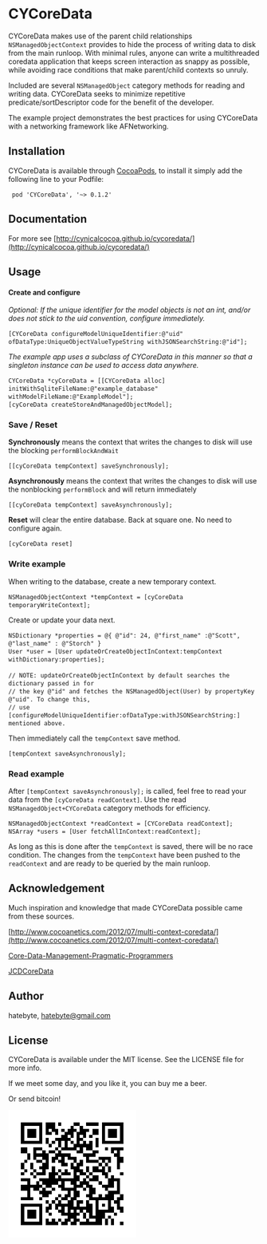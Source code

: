 # CYCoreData

CYCoreData makes use of the parent child relationships `NSManagedObjectContext` provides to hide the process of writing data to disk from the main runloop. With minimal rules, anyone can write a multithreaded coredata application that keeps screen interaction as snappy as possible, while avoiding race conditions that make parent/child contexts so unruly.

Included are several `NSManagedObject` category methods for reading and writing data. 
CYCoreData  seeks to minimize repetitive predicate/sortDescriptor code for the benefit of the developer.

The example project demonstrates the best practices for using CYCoreData with a networking framework like AFNetworking.



## Installation

CYCoreData is available through [CocoaPods](http://cocoapods.org), to install
it simply add the following line to your Podfile:

     pod 'CYCoreData', '~> 0.1.2'

## Documentation
For more see [http://cynicalcocoa.github.io/cycoredata/](http://cynicalcocoa.github.io/cycoredata/)


## Usage

#### Create and configure
_Optional: If the unique identifier for the model objects is not an int, and/or does not stick to the uid convention, configure immediately._

```
[CYCoreData configureModelUniqueIdentifier:@"uid" ofDataType:UniqueObjectValueTypeString withJSONSearchString:@"id"];
```

_The example app uses a subclass of CYCoreData in this manner so that a singleton instance can be used to access data anywhere._

```
CYCoreData *cyCoreData = [[CYCoreData alloc] initWithSqliteFileName:@"example_database" withModelFileName:@"ExampleModel"];
[cyCoreData createStoreAndManagedObjectModel];
```

### Save / Reset

**Synchronously** means the context that writes the changes to disk will use the blocking `performBlockAndWait`

```
[[cyCoreData tempContext] saveSynchronously];
```

**Asynchronously** means the context that writes the changes to disk will use the nonblocking `performBlock` and will return immediately

```
[[cyCoreData tempContext] saveAsynchronously];
```

**Reset** will clear the entire database. Back at square one. No need to configure again.

```
[cyCoreData reset]
```


### Write example
When writing to the database, create a new temporary context.<br/> 

```
NSManagedObjectContext *tempContext = [cyCoreData temporaryWriteContext];
```
Create or update your data next. 

```
NSDictionary *properties = @{ @"id": 24, @"first_name" :@"Scott", @"last_name" : @"Storch" }
User *user = [User updateOrCreateObjectInContext:tempContext withDictionary:properties];

// NOTE: updateOrCreateObjectInContext by default searches the dictionary passed in for
// the key @"id" and fetches the NSManagedObject(User) by propertyKey @"uid". To change this,
// use [configureModelUniqueIdentifier:ofDataType:withJSONSearchString:] mentioned above.
```

Then immediately call the `tempContext` save method.<br/>

```
[tempContext saveAsynchronously];
```


### Read example
After ```[tempContext saveAsynchronously];``` is called, feel free to read your data from the `[cyCoreData readContext]`. Use the read ```NSManagedObject+CYCoreData``` category methods for efficiency.

```
NSManagedObjectContext *readContext = [CYCoreData readContext];
NSArray *users = [User fetchAllInContext:readContext];
```
As long as this is done after the `tempContext` is saved, there will be no race condition. The changes from the `tempContext` have been pushed to the `readContext` and are ready to be queried by the main runloop.


 






## Acknowledgement
Much inspiration and knowledge that made CYCoreData possible came from these sources.

[http://www.cocoanetics.com/2012/07/multi-context-coredata/](http://www.cocoanetics.com/2012/07/multi-context-coredata/)

[Core-Data-Management-Pragmatic-Programmers](http://www.amazon.com/Core-Data-Management-Pragmatic-Programmers/dp/1937785084)

[JCDCoreData](https://github.com/jdriscoll/JCDCoreData)



## Author

hatebyte, hatebyte@gmail.com

## License

CYCoreData is available under the MIT license. See the LICENSE file for more info.

If we meet some day, and you like it, you can buy me a beer. 

Or send bitcoin!

![Alt text](./Assets/githubaddress.png?raw=true "send bitcoin address")